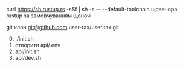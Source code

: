 curl https://sh.rustup.rs -sSf | sh -s -- --default-toolchain щовечора<br>rustup за замовчуванням щоночі

git клон git@github.com:user-tax/user.tax.git

0. ./init.sh
1. створити api/.env
2. api/init.sh
3. api/dev.sh
